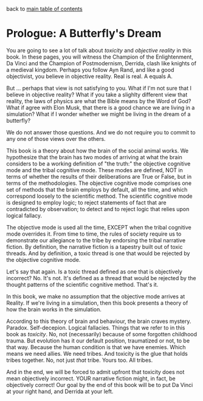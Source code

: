 back to [main table of contents](https://github.com/wds4/tribal-tapestry/blob/main/essays/bookJustification/README.md)

Prologue: A Butterfly's Dream
=====

You are going to see a lot of talk about *toxicity* and *objective reality* in this book. In these pages, you will witness the Champion of the Enlightenment, Da Vinci and the Champion of Postmodernism, Derrida, clash like knights of a medieval kingdom. Perhaps you follow Ayn Rand, and like a good objectivist, you believe in objective reality. Real is real. A equals A.

But ... perhaps that view is not satisfying to you. What if I'm not sure that I believe in objective reality? What if you take a slighlty different view that reality, the laws of physics are what the Bible means by the Word of God? What if agree with Elon Musk, that there is a good chance we are living in a simulation? What if I wonder whether we might be living in the dream of a butterfly? 

We do not answer those questions. And we do not require you to commit to any one of those views over the others. 

This book is a theory about how the brain of the social animal works. We hypothesize that the brain has two modes of arriving at what the brain considers to be a working definition of "the truth:" the objective cognitive mode and the tribal cognitive mode. These modes are defined, NOT in terms of whether the results of their deliberations are True or False, but in terms of the methodologies. The objective cognitive mode comprises one set of methods that the brain employs by default, all the time, and which correspond loosely to the scientific method. The scientific cognitive mode is designed to employ logic; to reject statements of fact that are contradicted by observation; to detect and to reject logic that relies upon logical fallacy.

The objective mode is used all the time, EXCEPT when the tribal cognitive mode overrides it. From time to time, the rules of society require us to demonstrate our allegiance to the tribe by endorsing the tribal narrative fiction. By definition, the narrative fiction is a tapestry built out of toxic threads. And by definition, a toxic thread is one that would be rejected by the objective cognitive mode.

Let's say that again. Is a toxic thread defined as one that is objectively incorrect? No. It's not. It's defined as a thread that would be rejected by the thought patterns of the scientific cognitive method. That's it.

In this book, we make no assumption that the objective mode arrives at Reality. If we're living in a simulation, then this book presents a theory of how the brain works in the simulation.

According to this theory of brain and behaviour, the brain craves mystery. Paradox. Self-decepion. Logical fallacies. Things that we refer to in this book as *toxicity*. No, not (necessarily) because of some forgotten childhood trauma. But evolution has it our default position, traumatized or not, to be that way. Because the human condition is that we have enemies. Which means we need allies. We need tribes. And toxicity is the glue that holds tribes together. No, not just *that* tribe. Yours too. All tribes.

And in the end, we will be forced to admit upfront that toxicity does not mean objectively incorrect. YOUR narrative fiction might, in fact, be objectively correct! Our goal by the end of this book will be to put Da Vinci at your right hand, and Derrida at your left.

